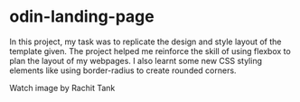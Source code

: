 # odin-landing-page

In this project, my task was to replicate the design and style layout of the template given. The project helped me reinforce the skill of using flexbox to plan the layout of my webpages. I also learnt some new CSS styling elements like using border-radius to create rounded corners.

Watch image by Rachit Tank